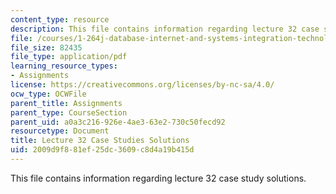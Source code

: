 ```yaml
---
content_type: resource
description: This file contains information regarding lecture 32 case study solutions.
file: /courses/1-264j-database-internet-and-systems-integration-technologies-fall-2013/2009d9f881ef25dc3609c8d4a19b415d_MIT1_264JF13_L32_case_sol.pdf
file_size: 82435
file_type: application/pdf
learning_resource_types:
- Assignments
license: https://creativecommons.org/licenses/by-nc-sa/4.0/
ocw_type: OCWFile
parent_title: Assignments
parent_type: CourseSection
parent_uid: a0a3c216-926e-4ae3-63e2-730c50fecd92
resourcetype: Document
title: Lecture 32 Case Studies Solutions
uid: 2009d9f8-81ef-25dc-3609-c8d4a19b415d
---
```

This file contains information regarding lecture 32 case study solutions.